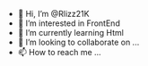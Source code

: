 - 👋 Hi, I’m @Rlizz21K
- 👀 I’m interested in FrontEnd
- 🌱 I’m currently learning Html
- 💞️ I’m looking to collaborate on ...
- 📫 How to reach me ...

<!---
Rlizz21K/Rlizz21K is a ✨ special ✨ repository because its `README.md` (this file) appears on your GitHub profile.
You can click the Preview link to take a look at your changes.
--->
